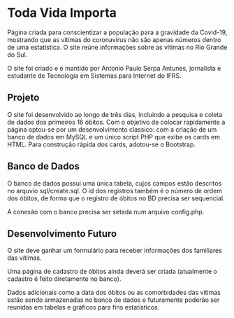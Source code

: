 # Toda Vida Importa

Página criada para conscientizar a população para a gravidade da Covid-19, mostrando que as vítimas do coronavírus não são apenas números dentro de uma estatística. O site reúne informações sobre as vítimas no Rio Grande do Sul.

O site foi criado e é mantido por Antonio Paulo Serpa Antunes, jornalista e estudante de Tecnologia em Sistemas para Internet do IFRS.

## Projeto

O site foi desenvolvido ao longo de três dias, incluindo a pesquisa e coleta de dados dos primeiros 16 óbitos. Com o objetivo de colocar rapidamente a página optou-se por um desenvolvimento classico: com a criação de um banco de dados em MySQL e um único script PHP que exibe os cards em HTML. Para construção rápida dos cards, adotou-se o Bootstrap.

## Banco de Dados

O banco de dados possui uma única tabela, cujos campos estão descritos no arquvio sql/create.sql. O id dos registros também é o número de ordem dos óbitos, de forma que o registro de óbitos no BD precisa ser sequencial.

A conexão com o banco precisa ser setada num arquivo config.php.

## Desenvolvimento Futuro

O site deve ganhar um formulário para receber informações dos familiares das vítimas.

Uma página de cadastro de óbitos ainda deverá ser criada (atualmente o cadastro é feito diretamente no banco).

Dados adicionais como a data dos óbitos ou as comorbidades das vítimas estão sendo armazenadas no banco de dados e futuramente poderão ser reunidas em tabelas e gráficos para fins estatísticos.
